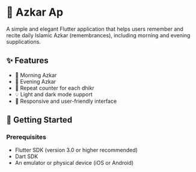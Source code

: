 # 📿 Azkar Ap

A simple and elegant Flutter application that helps users remember and recite daily Islamic Azkar (remembrances), including morning and evening supplications.

## ✨ Features

- 🌅 Morning Azkar
- 🌇 Evening Azkar
- 🔁 Repeat counter for each dhikr
- 💡 Light and dark mode support
- 📱 Responsive and user-friendly interface


## 🚀 Getting Started

### Prerequisites

- Flutter SDK (version 3.0 or higher recommended)
- Dart SDK
- An emulator or physical device (iOS or Android)


 
 
